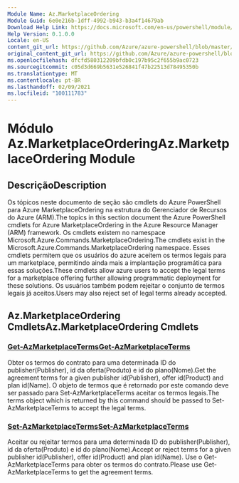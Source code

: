 ```yaml
---
Module Name: Az.MarketplaceOrdering
Module Guid: 6e0e216b-1dff-4992-b943-b3a4f14679ab
Download Help Link: https://docs.microsoft.com/en-us/powershell/module/az.marketplaceordering
Help Version: 0.1.0.0
Locale: en-US
content_git_url: https://github.com/Azure/azure-powershell/blob/master/src/MarketplaceOrdering/MarketplaceOrdering/help/Az.MarketplaceOrdering.md
original_content_git_url: https://github.com/Azure/azure-powershell/blob/master/src/MarketplaceOrdering/MarketplaceOrdering/help/Az.MarketplaceOrdering.md
ms.openlocfilehash: dfcfd580312209bfdb0c197b95c2f655b9ac0723
ms.sourcegitcommit: c05d3d669b5631e526841f47b22513d78495350b
ms.translationtype: MT
ms.contentlocale: pt-BR
ms.lasthandoff: 02/09/2021
ms.locfileid: "100111783"
---
```

# <span data-ttu-id="762a4-101">Módulo Az.MarketplaceOrdering</span><span class="sxs-lookup"><span data-stu-id="762a4-101">Az.MarketplaceOrdering Module</span></span>
## <span data-ttu-id="762a4-102">Descrição</span><span class="sxs-lookup"><span data-stu-id="762a4-102">Description</span></span>
<span data-ttu-id="762a4-103">Os tópicos neste documento de seção são cmdlets do Azure PowerShell para Azure MarketplaceOrdering na estrutura do Gerenciador de Recursos do Azure (ARM).</span><span class="sxs-lookup"><span data-stu-id="762a4-103">The topics in this section document the Azure PowerShell cmdlets for Azure MarketplaceOrdering in the Azure Resource Manager (ARM) framework.</span></span> <span data-ttu-id="762a4-104">Os cmdlets existem no namespace Microsoft.Azure.Commands.MarketplaceOrdering.</span><span class="sxs-lookup"><span data-stu-id="762a4-104">The cmdlets exist in the Microsoft.Azure.Commands.MarketplaceOrdering namespace.</span></span> <span data-ttu-id="762a4-105">Esses cmdlets permitem que os usuários do azure aceitem os termos legais para um marketplace, permitindo ainda mais a implantação programática para essas soluções.</span><span class="sxs-lookup"><span data-stu-id="762a4-105">These cmdlets allow azure users to accept the legal terms for a marketplace offering further allowing programmatic deployment for these solutions.</span></span> <span data-ttu-id="762a4-106">Os usuários também podem rejeitar o conjunto de termos legais já aceitos.</span><span class="sxs-lookup"><span data-stu-id="762a4-106">Users may also reject set of legal terms already accepted.</span></span>

## <span data-ttu-id="762a4-107">Az.MarketplaceOrdering Cmdlets</span><span class="sxs-lookup"><span data-stu-id="762a4-107">Az.MarketplaceOrdering Cmdlets</span></span>
### [<span data-ttu-id="762a4-108">Get-AzMarketplaceTerms</span><span class="sxs-lookup"><span data-stu-id="762a4-108">Get-AzMarketplaceTerms</span></span>](Get-AzMarketplaceTerms.md)
<span data-ttu-id="762a4-109">Obter os termos do contrato para uma determinada ID do publisher(Publisher), id da oferta(Produto) e id do plano(Nome).</span><span class="sxs-lookup"><span data-stu-id="762a4-109">Get the agreement terms for a given publisher id(Publisher), offer id(Product) and plan id(Name).</span></span> <span data-ttu-id="762a4-110">O objeto de termos que é retornado por este comando deve ser passado para Set-AzMarketplaceTerms aceitar os termos legais.</span><span class="sxs-lookup"><span data-stu-id="762a4-110">The terms object which is returned by this command should be passed to Set-AzMarketplaceTerms to accept the legal terms.</span></span>

### [<span data-ttu-id="762a4-111">Set-AzMarketplaceTerms</span><span class="sxs-lookup"><span data-stu-id="762a4-111">Set-AzMarketplaceTerms</span></span>](Set-AzMarketplaceTerms.md)
<span data-ttu-id="762a4-112">Aceitar ou rejeitar termos para uma determinada ID do publisher(Publisher), id da oferta(Produto) e id do plano(Nome).</span><span class="sxs-lookup"><span data-stu-id="762a4-112">Accept or reject terms for a given publisher id(Publisher), offer id(Product) and plan id(Name).</span></span> <span data-ttu-id="762a4-113">Use o Get-AzMarketplaceTerms para obter os termos do contrato.</span><span class="sxs-lookup"><span data-stu-id="762a4-113">Please use Get-AzMarketplaceTerms to get the agreement terms.</span></span>

